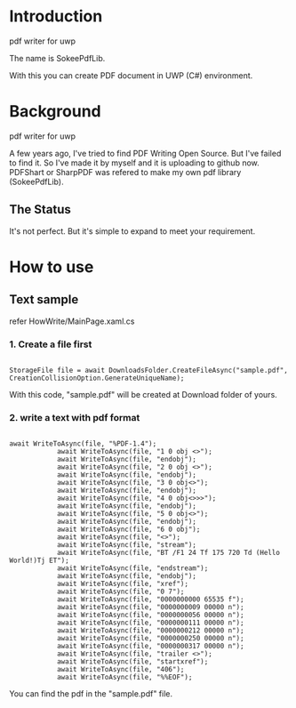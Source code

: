 # Introduction
pdf writer for uwp 


The name is SokeePdfLib.


With this you can create PDF document in UWP (C#) environment.  

# Background
pdf writer for uwp 

A few years ago, I've tried to find PDF Writing Open Source. But I've failed to find it. 
So I've made it by myself and it is uploading to github now. 
PDFShart or SharpPDF was refered to make my own pdf library (SokeePdfLib).

## The Status 
It's not perfect. 
But it's simple to expand to meet your requirement. 

# How to use 
## Text sample 
refer HowWrite/MainPage.xaml.cs 

### 1. Create a file first
<pre><code>
StorageFile file = await DownloadsFolder.CreateFileAsync("sample.pdf", CreationCollisionOption.GenerateUniqueName);
</code></pre>

With this code, "sample.pdf" will be created at Download folder of yours. 

### 2. write a text with pdf format
<pre><code>
await WriteToAsync(file, "%PDF-1.4");
            await WriteToAsync(file, "1 0 obj <</Type /Catalog /Pages 2 0 R>>");
            await WriteToAsync(file, "endobj");
            await WriteToAsync(file, "2 0 obj <</Type /Pages /Kids [3 0 R] /Count 1>>");
            await WriteToAsync(file, "endobj");
            await WriteToAsync(file, "3 0 obj<</Type /Page /Parent 2 0 R /Resources 4 0 R /MediaBox [0 0 500 800] /Contents 6 0 R>>");
            await WriteToAsync(file, "endobj");
            await WriteToAsync(file, "4 0 obj<</Font <</F1 5 0 R>>>>");
            await WriteToAsync(file, "endobj");
            await WriteToAsync(file, "5 0 obj<</Type /Font /Subtype /Type1 /BaseFont /Helvetica>>");
            await WriteToAsync(file, "endobj");
            await WriteToAsync(file, "6 0 obj");
            await WriteToAsync(file, "<</Length 44>>");
            await WriteToAsync(file, "stream");
            await WriteToAsync(file, "BT /F1 24 Tf 175 720 Td (Hello World!)Tj ET");
            await WriteToAsync(file, "endstream");
            await WriteToAsync(file, "endobj");
            await WriteToAsync(file, "xref");
            await WriteToAsync(file, "0 7");
            await WriteToAsync(file, "0000000000 65535 f");
            await WriteToAsync(file, "0000000009 00000 n");
            await WriteToAsync(file, "0000000056 00000 n");
            await WriteToAsync(file, "0000000111 00000 n");
            await WriteToAsync(file, "0000000212 00000 n");
            await WriteToAsync(file, "0000000250 00000 n");
            await WriteToAsync(file, "0000000317 00000 n");
            await WriteToAsync(file, "trailer <</Size 7/Root 1 0 R>>");
            await WriteToAsync(file, "startxref");
            await WriteToAsync(file, "406");
            await WriteToAsync(file, "%%EOF");
</code></pre>

You can find the pdf in the "sample.pdf" file. 

